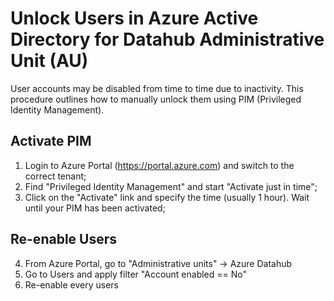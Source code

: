 # Unlock Users in Azure Active Directory for Datahub Administrative Unit (AU)

User accounts may be disabled from time to time due to inactivity. This procedure outlines how to manually unlock them using PIM (Privileged Identity Management).

## Activate PIM

1. Login to Azure Portal (https://portal.azure.com) and switch to the correct tenant;
2. Find "Privileged Identity Management" and start "Activate just in time";
3. Click on the "Activate" link and specify the time (usually 1 hour). Wait until your PIM has been activated;

## Re-enable Users
4. From Azure Portal, go to "Administrative units" -> Azure Datahub
5. Go to Users and apply filter "Account enabled == No"
6. Re-enable every users
